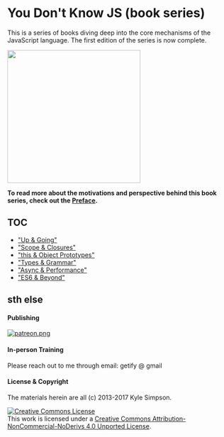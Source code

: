 # You Don't Know JS (book series)

This is a series of books diving deep into the core mechanisms of the JavaScript language. The first edition of the series is now complete.

<a href="http://www.ebooks.com/1993212/you-don-t-know-js-up-going/simpson-kyle/"><img src="up %26 going/cover.jpg" width="300"></a>

**To read more about the motivations and perspective behind this book series, check out the [Preface](./preface.md).**

## TOC

* ["Up & Going"](./up%20&%20going)
* ["Scope & Closures"](./scope%20&%20closures)
* ["this & Object Prototypes"](./this%20&%20object%20prototypes)
* ["Types & Grammar"](./types%20&%20grammar)
* ["Async & Performance"](./async%20&%20performance)
* ["ES6 & Beyond"](./es6%20&%20beyond)

## sth  else

#### Publishing

<a href="https://www.patreon.com/getify">[![patreon.png](https://c5.patreon.com/external/logo/become_a_patron_button.png)](https://www.patreon.com/getify)</a>

#### In-person Training

Please reach out to me through email: getify @ gmail

#### License & Copyright

The materials herein are all (c) 2013-2017 Kyle Simpson.

<a rel="license" href="http://creativecommons.org/licenses/by-nc-nd/4.0/"><img alt="Creative Commons License" style="border-width:0" src="https://i.creativecommons.org/l/by-nc-nd/4.0/88x31.png" /></a><br />This work is licensed under a <a rel="license" href="http://creativecommons.org/licenses/by-nc-nd/4.0/">Creative Commons Attribution-NonCommercial-NoDerivs 4.0 Unported License</a>.
